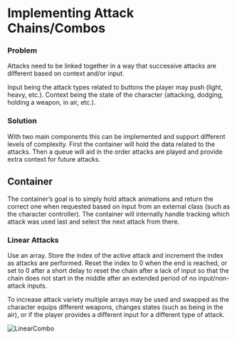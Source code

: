 # Implementing Attack Chains/Combos
### Problem
Attacks need to be linked together in a way that successive attacks are different based on context and/or input. 

Input being the attack types related to buttons the player may push (light, heavy, etc.).
Context being the state of the character (attacking, dodging, holding a weapon, in air, etc.).

### Solution
With two main components this can be implemented and support different levels of complexity. First the container will hold the data related to the attacks. Then a queue will aid in the order attacks are played and provide extra context for future attacks.

## Container
The container’s goal is to simply hold attack animations and return the correct one when requested based on input from an external class (such as the character controller). The container will internally handle tracking which attack was used last and select the next attack from there.

### Linear Attacks
Use an array. Store the index of the active attack and increment the index as attacks are performed. Reset the index to 0 when the end is reached, or set to 0 after a short delay to reset the chain after a lack of input so that the chain does not start in the middle after an extended period of no input/non-attack inputs.

To increase attack variety multiple arrays may be used and swapped as the character equips different weapons, changes states (such as being in the air), or if the player provides a different input for a different type of attack.

![LinearCombo](https://github.com/user-attachments/assets/ca28b700-172d-4828-9caa-ca636e81e801)
